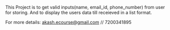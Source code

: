This Project is to get valid inputs(name, email_id, phone_number) from user for storing.
And to display the users data till receieved in a list format.

For more details: akash.ecourse@gmail.com // 7200341895
